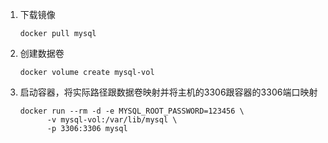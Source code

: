 1. 下载镜像

   `docker pull mysql`

2. 创建数据卷

   `docker volume create mysql-vol`

3. 启动容器，将实际路径跟数据卷映射并将主机的3306跟容器的3306端口映射

   ```shell
   docker run --rm -d -e MYSQL_ROOT_PASSWORD=123456 \
         -v mysql-vol:/var/lib/mysql \
         -p 3306:3306 mysql
   ```

   